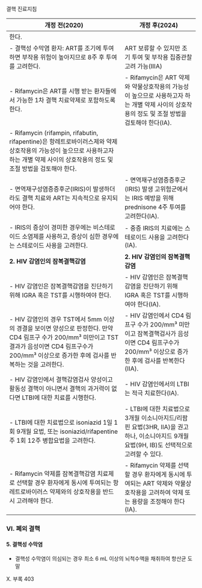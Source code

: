 결핵 진료지침

| 개정 전(2020) | 개정 후(2024) |
|---|---|
| 한다. | |
| - 결핵성 수막염 환자: ART를 조기에 투여하면 부작용 위험이 높아지므로 8주 후 투여를 고려한다. | ART 보류할 수 있지만 조기 투여 및 부작용 집중관찰 고려 가능(IIIA) |
| - Rifamycin은 ART를 시행 받는 환자들에서 가능한 1차 결핵 치료약제로 포함하도록 한다. | - Rifamycin은 ART 약제와 약물상호작용의 가능성이 높으므로 사용하고자 하는 개별 약제 사이의 상호작용의 정도 및 조절 방법을 검토해야 한다(IA). |
| - Rifamycin (rifampin, rifabutin, rifapentine)은 항레트로바이러스제와 약제 상호작용의 가능성이 높으므로 사용하고자 하는 개별 약제 사이의 상호작용의 정도 및 조절 방법을 검토해야 한다. | |
| - 면역재구성염증증후군(IRIS)이 발생하더라도 결핵 치료와 ART는 지속적으로 유지되어야 한다. | - 면역재구성염증증후군(IRIS) 발생 고위험군에서는 IRIS 예방을 위해 prednisone 4주 투여를 고려한다(IA). |
| - IRIS의 증상이 경미한 경우에는 비스테로이드 소염제를 사용하고, 증상이 심한 경우에는 스테로이드 사용을 고려한다. | - 중증 IRIS의 치료에는 스테로이드 사용을 고려한다(IA). |
| **2. HIV 감염인의 잠복결핵감염** | **2. HIV 감염인의 잠복결핵감염** |
| - HIV 감염인은 잠복결핵감염을 진단하기 위해 IGRA 혹은 TST를 시행하여야 한다. | - HIV 감염인은 잠복결핵감염을 진단하기 위해 IGRA 혹은 TST를 시행하여야 한다(IA). |
| - HIV 감염인의 경우 TST에서 5mm 이상의 경결을 보이면 양성으로 판정한다. 만약 CD4 림프구 수가 200/mm³ 미만이고 TST 결과가 음성이면 CD4 림프구수가 200/mm³ 이상으로 증가한 후에 검사를 반복하는 것을 고려한다. | - HIV 감염인에서 CD4 림프구 수가 200/mm³ 미만이고 잠복결핵검사가 음성이면 CD4 림프구수가 200/mm³ 이상으로 증가한 후에 검사를 반복한다(IIA). |
| - HIV 감염인에서 결핵감염검사 양성이고 활동성 결핵이 아니면서 결핵의 과거력이 없다면 LTBI에 대한 치료를 시행한다. | - HIV 감염인에서의 LTBI는 적극 치료한다(IA). |
| - LTBI에 대한 치료법으로 isoniazid 1일 1회 9개월 요법, 또는 isoniazid/rifapentine 주 1회 12주 병합요법을 고려한다. | - LTBI에 대한 치료법으로 3개월 이소니아지드/리팜핀 요법(3HR, IIA)을 권고하나, 이소니아지드 9개월 요법(9H, IB)도 선택적으로 고려할 수 있다. |
| - Rifamycin 약제를 잠복결핵감염 치료제로 선택할 경우 환자에게 동시에 투여되는 항레트로바이러스 약제와의 상호작용을 반드시 고려해야 한다. | - Rifamycin 약제를 선택할 경우 환자에게 동시에 투여되는 ART 약제와 약물상호작용을 고려하여 약제 또는 용량을 조정해야 한다(IA). |

### VI. 폐외 결핵
#### 5. 결핵성 수막염
- 결핵성 수막염이 의심되는 경우 최소 6 mL 이상의 뇌척수액을 채취하여 항산균 도말

X. 부록 <PAGE>403